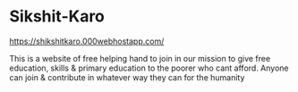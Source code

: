 # Sikshit-Karo
https://shikshitkaro.000webhostapp.com/


This is a website of free helping hand to join in our mission to give free education, skills & primary education to the poorer who cant afford. Anyone can join & contribute in whatever way they can for the humanity
